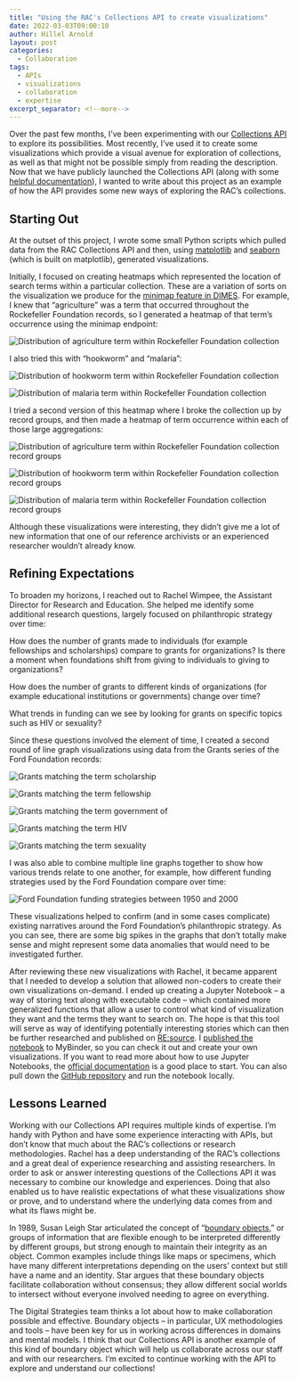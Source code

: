 ```yaml
---
title: "Using the RAC's Collections API to create visualizations"
date: 2022-03-03T09:00:10
author: Hillel Arnold
layout: post
categories:
  - Collaboration
tags:
  - APIs
  - visualizations
  - collaboration
  - expertise
excerpt_separator: <!--more-->
---
```

Over the past few months, I’ve been experimenting with our [Collections API](https://api.rockarch.org/) to explore its possibilities. Most recently, I’ve used it to create some visualizations which provide a visual avenue for exploration of collections, as well as that might not be possible simply from reading the description. Now that we have publicly launched the Collections API (along with some [helpful documentation](https://docs.rockarch.org/argo)), I wanted to write about this project as an example of how the API provides some new ways of exploring the RAC’s collections. <!--more-->

## Starting Out

At the outset of this project, I wrote some small Python scripts which pulled data from the RAC Collections API and then, using [matplotlib](https://matplotlib.org/) and [seaborn](https://seaborn.pydata.org/) (which is built on matplotlib), generated visualizations.

Initially, I focused on creating heatmaps which represented the location of search terms within a particular collection. These are a variation of sorts on the visualization we produce for the [minimap feature in DIMES](/implementing-a-jump-to-hit-feature-in-dimes). For example, I knew that “agriculture” was a term that occurred throughout the Rockefeller Foundation records, so I generated a heatmap of that term’s occurrence using the minimap endpoint:

![Distribution of agriculture term within Rockefeller Foundation collection](/assets/img/2022/03/agriculture-distribution.png)

I also tried this with “hookworm” and “malaria”:

![Distribution of hookworm term within Rockefeller Foundation collection](/assets/img/2022/03/hookworm-distribution.png)

![Distribution of malaria term within Rockefeller Foundation collection](/assets/img/2022/03/malaria-distribution.png)

I tried a second version of this heatmap where I broke the collection up by record groups, and then made a heatmap of term occurrence within each of those large aggregations:

![Distribution of agriculture term within Rockefeller Foundation collection record groups](/assets/img/2022/03/agriculture-recordgroup.png)

![Distribution of hookworm term within Rockefeller Foundation collection record groups](/assets/img/2022/03/hookworm-recordgroup.png)

![Distribution of malaria term within Rockefeller Foundation collection record groups](/assets/img/2022/03/malaria-recordgroup.png)

Although these visualizations were interesting, they didn’t give me a lot of new information that one of our reference archivists or an experienced researcher wouldn’t already know.

## Refining Expectations

To broaden my horizons, I reached out to Rachel Wimpee, the Assistant Director for Research and Education. She helped me identify some additional research questions, largely focused on philanthropic strategy over time:  

How does the number of grants made to individuals (for example fellowships and scholarships) compare to grants for organizations? Is there a moment when foundations shift from giving to individuals to giving to organizations?

How does the number of grants to different kinds of organizations (for example educational institutions or governments) change over time?

What trends in funding can we see by looking for grants on specific topics such as HIV or sexuality?

Since these questions involved the element of time, I created a second round of line graph visualizations using data from the Grants series of the Ford Foundation records:

![Grants matching the term scholarship](/assets/img/2022/03/scholarship.png)

![Grants matching the term fellowship](/assets/img/2022/03/fellowship.png)

![Grants matching the term government of](/assets/img/2022/03/government_of.png)

![Grants matching the term HIV](/assets/img/2022/03/hiv.png)

![Grants matching the term sexuality](/assets/img/2022/03/sexuality.png)

I was also able to combine multiple line graphs together to show how various trends relate to one another, for example, how different funding strategies used by the Ford Foundation compare over time:

![Ford Foundation funding strategies between 1950 and 2000](/assets/img/2022/03/funding_strategies_1950-2000_ford_foundation_records_line_graph.png)

These visualizations helped to confirm (and in some cases complicate) existing narratives around the Ford Foundation’s philanthropic strategy. As you can see, there are some big spikes in the graphs that don’t totally make sense and might represent some data anomalies that would need to be investigated further.

After reviewing these new visualizations with Rachel, it became apparent that I needed to develop a solution that allowed non-coders to create their own visualizations on-demand. I ended up creating a Jupyter Notebook – a way of storing text along with executable code – which contained more generalized functions that allow a user to control what kind of visualization they want and the terms they want to search on. The hope is that this tool will serve as way of identifying potentially interesting stories which can then be further researched and published on [RE:source](https://resource.rockarch.org/). I [published the notebook](https://mybinder.org/v2/gh/RockefellerArchiveCenter/mapping-collections/HEAD?urlpath=lab/tree/Visualizations.ipynb) to MyBinder, so you can check it out and create your own visualizations. If you want to read more about how to use Jupyter Notebooks, the [official documentation](https://jupyter-notebook.readthedocs.io/en/stable/examples/Notebook/examples_index.html) is a good place to start. You can also pull down the [GitHub repository](https://github.com/RockefellerArchiveCenter/mapping-collections) and run the notebook locally.

## Lessons Learned

Working with our Collections API requires multiple kinds of expertise. I’m handy with Python and have some experience interacting with APIs, but don’t know that much about the RAC’s collections or research methodologies. Rachel has a deep understanding of the RAC’s collections and a great deal of experience researching and assisting researchers. In order to ask or answer interesting questions of the Collections API it was necessary to combine our knowledge and experiences. Doing that also enabled us to have realistic expectations of what these visualizations show or prove, and to understand where the underlying data comes from and what its flaws might be.

In 1989, Susan Leigh Star articulated the concept of “[boundary objects](https://en.wikipedia.org/wiki/Boundary_object),” or groups of information that are flexible enough to be interpreted differently by different groups, but strong enough to maintain their integrity as an object. Common examples include things like maps or specimens, which have many different interpretations depending on the users’ context but still have a name and an identity. Star argues that these boundary objects facilitate collaboration without consensus; they allow different social worlds to intersect without everyone involved needing to agree on everything.

The Digital Strategies team thinks a lot about how to make collaboration possible and effective. Boundary objects – in particular, UX methodologies and tools – have been key for us in working across differences in domains and mental models. I think that our Collections API is another example of this kind of boundary object which will help us collaborate across our staff and with our researchers. I’m excited to continue working with the API to explore and understand our collections!
